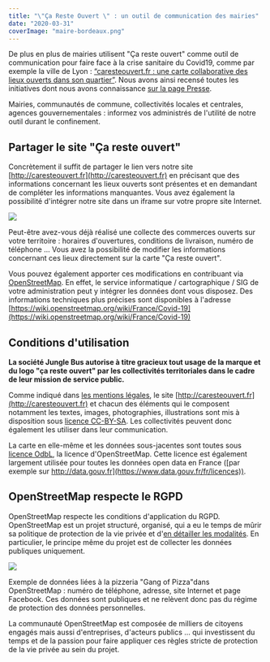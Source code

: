 ```yaml
---
title: "\"Ça Reste Ouvert \" : un outil de communication des mairies"
date: "2020-03-31"
coverImage: "maire-bordeaux.png"
---
```


De plus en plus de mairies utilisent "Ça reste ouvert" comme outil de communication pour faire face à la crise sanitaire du Covid19, comme par exemple la ville de Lyon : [“caresteouvert.fr : une carte collaborative des lieux ouverts dans son quartier”](https://www.lyon.fr/actualite/solidarite/caresteouvertfr-une-carte-collaborative-des-lieux-ouverts-dans-son-quartier). Nous avons ainsi recensé toutes les initiatives dont nous avons connaissance [sur la page Presse](https://blog.caresteouvert.fr/presse/).

Mairies, communautés de commune, collectivités locales et centrales, agences gouvernementales : informez vos administrés de l'utilité de notre outil durant le confinement.

## Partager le site "Ça reste ouvert"

Concrètement il suffit de partager le lien vers notre site [http://caresteouvert.fr](http://caresteouvert.fr) en précisant que des informations concernant les lieux ouverts sont présentes et en demandant de compléter les informations manquantes. Vous avez également la possibilité d'intégrer notre site dans un iframe sur votre propre site Internet.

![](images/décor-facebook-1024x399.png)

Peut-être avez-vous déjà réalisé une collecte des commerces ouverts sur votre territoire : horaires d'ouvertures, conditions de livraison, numéro de téléphone ... Vous avez la possibilité de modifier les informations concernant ces lieux directement sur la carte "Ça reste ouvert".

Vous pouvez également apporter ces modifications en contribuant via [OpenStreetMap](http://openstreetmap.org). En effet, le service informatique / cartographique / SIG de votre administration peut y intégrer les données dont vous disposez. Des informations techniques plus précises sont disponibles à l'adresse [https://wiki.openstreetmap.org/wiki/France/Covid-19](https://wiki.openstreetmap.org/wiki/France/Covid-19)

## Conditions d'utilisation

**La société Jungle Bus autorise à titre gracieux tout usage de la marque et du logo "ça reste ouvert" par les collectivités territoriales dans le cadre de leur mission de service public.**

Comme indiqué dans [les mentions légales](https://blog.caresteouvert.fr/mentions-legales/), le site [http://caresteouvert.fr](http://caresteouvert.fr) et chacun des éléments qui le composent notamment les textes, images, photographies, illustrations sont mis à disposition sous [licence CC-BY-SA](http://creativecommons.org/licenses/by-sa/4.0/). Les collectivités peuvent donc également les utiliser dans leur communication.

La carte en elle-même et les données sous-jacentes sont toutes sous [licence OdbL](https://www.openstreetmap.org/copyright), la licence d'OpenStreetMap. Cette licence est également largement utilisée pour toutes les données open data en France ([par exemple sur http://data.gouv.fr](https://www.data.gouv.fr/fr/licences)).

## OpenStreetMap respecte le RGPD

OpenStreetMap respecte les conditions d'application du RGPD. OpenStreetMap est un projet structuré, organisé, qui a eu le temps de mûrir sa politique de protection de la vie privée et d'[en détailler les modalités](https://wiki.osmfoundation.org/wiki/Privacy_Policy). En particulier, le principe même du projet est de collecter les données publiques uniquement.

![](images/image-13.png)

Exemple de données liées à la pizzeria "Gang of Pizza"dans OpenStreetMap : numéro de téléphone, adresse, site Internet et page Facebook. Ces données sont publiques et ne relèvent donc pas du régime de protection des données personnelles.

La communauté OpenStreetMap est composée de milliers de citoyens engagés mais aussi d'entreprises, d'acteurs publics ... qui investissent du temps et de la passion pour faire appliquer ces règles stricte de protection de la vie privée au sein du projet.
